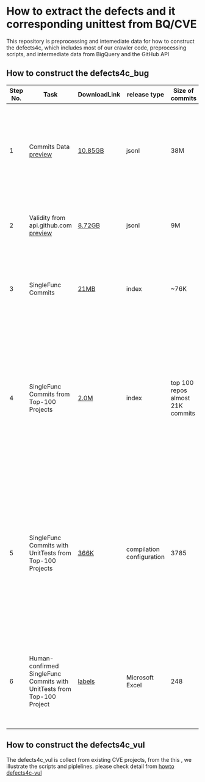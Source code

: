 # How to extract the defects and it corresponding unittest from BQ/CVE 

This repository is preprocessing and intemediate data for how to construct the defects4c, which includes most of our crawler code, preprocessing scripts, and intermediate data from BigQuery and the GitHub API

## How to construct the defects4c_bug

|Step No.|Task|DownloadLink|release type |Size of commits|Drop Rate|Description | Potential Usage| 
|-|-|-|-|-|-|------|------|
|1|Commits Data [preview](https://drive.google.com/file/d/1YcLUpyN2xa6IA-I8jQv03BDE-MQnoPI3/view?usp=sharing)| [ 10.85GB ](https://drive.google.com/file/d/1Wk0UoyoAAzR5A-yEQOp-WpMAx0EXFAi6/view?usp=sharing) | jsonl   |38M |- | Commits from projects after filtering with bug-relevant keywords, including BigQuery projects (2015-2023; high-star > 200) and Top 500 projects. | Useful in commit analysis research. | 
|2|Validity from api.github.com [preview](https://drive.google.com/drive/folders/1uMfv_VTdtzTmHZ5LAZQY2CXTzlG2LWR_?usp=drive_link)  | [8.72GB](https://drive.google.com/file/d/1fu_ZQtei6v9ZWL0nhDor1TT7BFwf8tMp/view?usp=drive_link) | jsonl |9M| 76%| 9M bug-relevant commits after filtering | Useful in applications where the commit diff is needed. Can be used for training.| 
|3|SingleFunc Commits| [21MB](https://drive.google.com/file/d/1aSfCgD-XQvntFqJUdWS0dB6EtqOa2cx5/view?usp=sharing) | index |  ~76K |  91.6% |76K bug-relevant commits that are included in single functions | Useful in applications where the bug-relevan commit diff is in single functions. Can be used for training.
|4|SingleFunc Commits from Top-100 Projects| [2.0M](https://github.com/defects4c/howto_prepare_defects4c/blob/master/defects4c_bug/step3.3_selected_interest/21k_interest_select.list) | index   | top 100 repos almost  21K commits|72.4% |21K bug-relevant commits included in single functions from the top-100 projects | Useful in applications where the commit diff is needed. The commits are more popular, originating from top-100 projects. Can be used as a dataset, from popular projects, for training.
|5 |SingleFunc Commits with UnitTests from Top-100 Projects | [366K](https://github.com/defects4c/howto_prepare_defects4c/tree/master/defects4c_bug/step4_UT_matching) | compilation configuration   |3785 |91.3% |Paper Section 3.2, 3,785 bug-relevant commits included in single functions from the top-100 projects, each with at least 1 unit test for verification and reproducibility |Useful in applications where the commit diff and unit tests are needed. These commits are popular, from top-100 projects. Can be used as a high-quality dataset for fine-tuning. All unit tests are executable.|
|6 |Human-confirmed SingleFunc Commits with UnitTests from Top-100 Project | [labels](https://github.com/defects4c/howto_prepare_defects4c/tree/master/defects4c_bug/step5_human_labeling)| Microsoft Excel   |248 |93.4% |Paper Section 3.3, the 248 high-quality bug/fix data in single functions from top-100 projects, with unit tests. |High-quality bug/fix data, which can be used for the evaluation of bug detection, repair, and other applications. | 


## How to construct the defects4c_vul

The defects4c_vul is collect from existing CVE projects, from the this , we illustrate the scripts and piplelines. please check detail from [howto defects4c-vul ](https://github.com/defects4c/howto_prepare_defects4c/tree/master/defects4c_vul)










